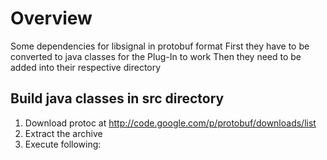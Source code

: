 # Overview

Some dependencies for libsignal in protobuf format
First they have to be converted to java classes for the Plug-In to work
Then they need to be added into their respective directory

## Build java classes in src directory

1. Download protoc at http://code.google.com/p/protobuf/downloads/list
1. Extract the archive
1. Execute following:
```.\protoc.exe --java_out="pathToSignalEncryptionDirectory"\src\ -I "pathToSignalEncryptionDirectory"\protobuf\ "pathToSignalEncryptionDirectory"\protobuf\*.proto
```





